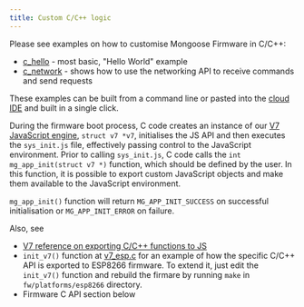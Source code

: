 ```yaml
---
title: Custom C/C++ logic
---
```


Please see examples on how to customise Mongoose Firmware in C/C++:

- [c_hello](https://github.com/cesanta/mongoose-iot/tree/master/fw/examples/c_hello) - most basic, "Hello World" example
- [c_network](https://github.com/cesanta/mongoose-iot/tree/master/fw/examples/c_network) -  shows how to use the networking API to receive commands and send requests

These examples can be built from a command line or pasted into the
[cloud IDE](https://mongoose-iot.com) and built in a single click.

During the firmware boot process, C code creates an instance of our
[V7 JavaScript engine](https://github.com/cesanta/v7/),
`struct v7 *v7`, initialises the JS API and then executes the `sys_init.js`
file, effectively passing control to the JavaScript environment. Prior to
calling `sys_init.js`, C code calls the `int mg_app_init(struct v7 *)` function,
which should be defined by the user. In this function, it is possible to export
custom JavaScript objects and make them available to the JavaScript environment.

`mg_app_init()` function will return `MG_APP_INIT_SUCCESS` on successful
initialisation or `MG_APP_INIT_ERROR` on failure.


Also, see
- [V7 reference on exporting C/C++ functions to
  JS](https://docs.cesanta.com/v7/#_call_c_c_function_from_javascript)
- `init_v7()` function at
  [v7_esp.c](https://github.com/cesanta/mongoose-iot/blob/master/fw/platforms/esp8266/user/v7_esp.c)
  for an example of how the specific C/C++ API is exported to ESP8266 firmware. To
  extend it, just edit the `init_v7()` function and rebuild the firmare by running
  `make` in `fw/platforms/esp8266` directory.
- Firmware C API section below
